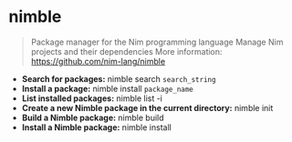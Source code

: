 # nimble
> Package manager for the Nim programming language
> Manage Nim projects and their dependencies
> More information: <https://github.com/nim-lang/nimble>
- **Search for packages:**
nimble search `search_string`
- **Install a package:**
nimble install `package_name`
- **List installed packages:**
nimble list -i
- **Create a new Nimble package in the current directory:**
nimble init
- **Build a Nimble package:**
nimble build
- **Install a Nimble package:**
nimble install
